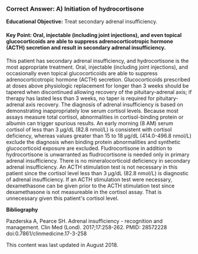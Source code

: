 
### Correct Answer: A) Initiation of hydrocortisone 

**Educational Objective:** Treat secondary adrenal insufficiency.

#### **Key Point:** Oral, injectable (including joint injections), and even topical glucocorticoids are able to suppress adrenocorticotropic hormone (ACTH) secretion and result in secondary adrenal insufficiency.

This patient has secondary adrenal insufficiency, and hydrocortisone is the most appropriate treatment. Oral, injectable (including joint injections), and occasionally even topical glucocorticoids are able to suppress adrenocorticotropic hormone (ACTH) secretion. Glucocorticoids prescribed at doses above physiologic replacement for longer than 3 weeks should be tapered when discontinued allowing recovery of the pituitary-adrenal axis; if therapy has lasted less than 3 weeks, no taper is required for pituitary-adrenal axis recovery. The diagnosis of adrenal insufficiency is based on demonstrating inappropriately low serum cortisol levels. Because most assays measure total cortisol, abnormalities in cortisol-binding protein or albumin can trigger spurious results. An early morning (8 AM) serum cortisol of less than 3 μg/dL (82.8 nmol/L) is consistent with cortisol deficiency, whereas values greater than 15 to 18 μg/dL (414.0-496.8 nmol/L) exclude the diagnosis when binding protein abnormalities and synthetic glucocorticoid exposure are excluded.
Fludrocortisone in addition to hydrocortisone is unwarranted as fludrocortisone is needed only in primary adrenal insufficiency. There is no mineralocorticoid deficiency in secondary adrenal insufficiency.
An ACTH stimulation test is not necessary in this patient since the cortisol level less than 3 µg/dL (82.8 nmol/L) is diagnostic of adrenal insufficiency. If an ACTH stimulation test were necessary, dexamethasone can be given prior to the ACTH stimulation test since dexamethasone is not measureable in the cortisol assay. That is unnecessary given this patient's cortisol level.

**Bibliography**

Pazderska A, Pearce SH. Adrenal insufficiency - recognition and management. Clin Med (Lond). 2017;17:258-262. PMID: 28572228 doi:0.7861/clinmedicine.17-3-258

This content was last updated in August 2018.